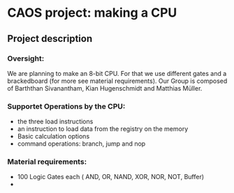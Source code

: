 
# CAOS project: making a CPU
## Project description

### Oversight:
We are planning to make an 8-bit CPU. For that we use different gates and a brackedboard (for more see material requirements). Our Group is composed of  Barththan Sivanantham, Kian Hugenschmidt and Matthias Müller.

### Supportet Operations by the CPU:
* the three load instructions
* an instruction to load data from the registry on the memory
* Basic calculation options
* command operations: branch, jump and nop

### Material requirements:
* 100 Logic Gates each ( AND, OR, NAND, XOR, NOR, NOT, Buffer)
* 
<!--stackedit_data:
eyJoaXN0b3J5IjpbLTkzMDkwMjQ4NiwxMzA4NjU2MTAwLDEzMz
EwMTM5MDksLTE4MDQxNzgyMjksLTkwMjE0NTAxMywtMjEzOTEx
NDYyOCwxOTEyNTg4NzMzLDczMDk5ODExNl19
-->
